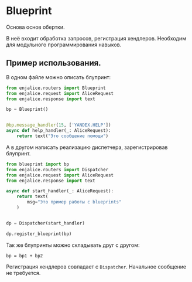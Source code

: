 # Blueprint

Основа основ обертки.

В неё входит обработка запросов, регистрация хендлеров. Необходим для модульного программирования навыков.

## Пример использования.

В одном файле можно описать блупринт:

```python
from enjalice.routers import Blueprint
from enjalice.request import AliceRequest
from enjalice.response import text

bp = Blueprint()


@bp.message_handler(15, ['YANDEX.HELP'])
async def help_handler(_: AliceRequest):
    return text("Это сообщение помощи")
```

А в другом написать реализацию диспетчера, зарегистрировав блупринт.

```python
from blueprint import bp
from enjalice.routers import Dispatcher
from enjalice.request import AliceRequest
from enjalice.response import text

async def start_handler(_: AliceRequest):
    return text(
        msg="Это пример работы с blueprints"
    )


dp = Dispatcher(start_handler)

dp.register_blueprint(bp)
```

Так же блупринты можно складывать друг с другом:

`bp = bp1 + bp2`

Регистрация хендлеров совпадает с `Dispatcher`. Начальное сообщение не требуется.